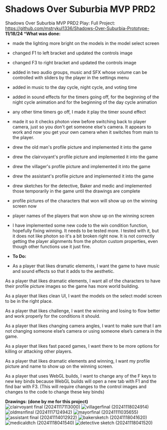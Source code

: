 # Shadows Over Suburbia MVP PRD2
 Shadows Over Suburbia MVP PRD2
 Play: 
 Full Project: https://github.com/mstrykul1336/Shadows-Over-Suburbia-Prototype-
**11/18/24**
***What was done:**
- made the lighting more bright on the models in the model select screen 
- changed F1 to left bracket and updated the controls image 
- changed F3 to right bracket and updated the controls image 
- added in two audio groups, music and SFX whose volume can be controlled with sliders by the player in the settings menu
- added in music to the day cycle, night cycle, and voting time
- added in sound effects for the timers going off, for the beginning of the night cycle animation and for the beginning of the day cycle animation
- any other time timers go off, I made it play the timer sound effect 
- made it so it checks photon view before switching back to player camera, just so you don't get someone else's camera. It appears to work and now you get your own camera when it switches from main to the player. 
- drew the old man's profile picture and implemented it into the game
- drew the clairvoyant's profile picture and implemented it into the game
- drew the villager's profile picture and implemented it into the game
- drew the assistant's profile picture and implemented it into the game
- drew sketches for the detective, Baker and medic and implemented those temporarily in the game until the drawings are complete 
- profile pictures of the characters that won will show up on the winning screen now 
- player names of the players that won show up on the winning screen 
- I have implemented some new code to the win condition function, hopefully fixing winning. It needs to be tested more. I tested with it, but it does not like photon so it's a bit broken right now. It is not correctly getting the player alignments from the photon custom properties, even though other functions use it just fine. 

- **To Do:**
- As a player that likes dramatic elements, I want the game to have music and sound effects so that it adds to the aesthetic.  

As a player that likes dramatic elements, I want all of the characters to have their profile picture images so the game has more world building.  

As a player that likes clean UI, I want the models on the select model screen to be in the right place.  

As a player that likes challenge, I want the winning and losing to flow better and work properly for the conditions it should.  

As a player that likes changing camera angles, I want to make sure that I am not changing someone else’s camera or using someone else’s camera in the game.  

As a player that likes fast paced games, I want there to be more options for killing or attacking other players.  

As a player that likes dramatic elements and winning, I want my profile picture and name to show up on the winning screen.  

As a player that uses WebGL builds, I want to change any of the F keys to new key binds because WebGL builds will open a new tab with F1 and the find bar with F3. (This will require changes to the control images and changes to the code to change these key binds) 

**Drawings: (done by me for this project)**
  ![clairvoyant final (20241117113000)](https://github.com/user-attachments/assets/33f74556-bfe4-4169-bf10-96705482320c)
 ![villagerfinal (20241118024914)](https://github.com/user-attachments/assets/585ccb65-9779-4df0-9cdd-f1253cb708fe)
 ![oldmsnfinsl (20241117124942)](https://github.com/user-attachments/assets/e97aae3d-7c6f-4706-a439-b3f026fd390e)
 ![mayorfinal (20241111035655)](https://github.com/user-attachments/assets/f466a0a3-c622-42fc-985f-cc846ed3d83c)
 ![assistant final (20241114012922)](https://github.com/user-attachments/assets/b97a60ca-7a6e-47f6-9529-4ff7d4225c47)
 ![bakersketch (20241118041620)](https://github.com/user-attachments/assets/80d11452-b7b7-471f-ad3f-904a7b429b1b)
![medicaldtch (20241118041540)](https://github.com/user-attachments/assets/a757a172-a7a7-4cbc-bcc8-30098ec3fd92)
![detective sketch (20241118041520)](https://github.com/user-attachments/assets/10590345-5bd4-4c1b-8b2b-85102dc736f9)


